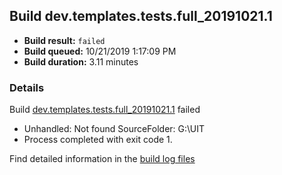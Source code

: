 ## Build dev.templates.tests.full_20191021.1
- **Build result:** `failed`
- **Build queued:** 10/21/2019 1:17:09 PM
- **Build duration:** 3.11 minutes
### Details
Build [dev.templates.tests.full_20191021.1](https://winappstudio.visualstudio.com/web/build.aspx?pcguid=a4ef43be-68ce-4195-a619-079b4d9834c2&builduri=vstfs%3a%2f%2f%2fBuild%2fBuild%2f31521) failed

+ Unhandled: Not found SourceFolder: G:\UIT
+ Process completed with exit code 1.

Find detailed information in the [build log files]()
